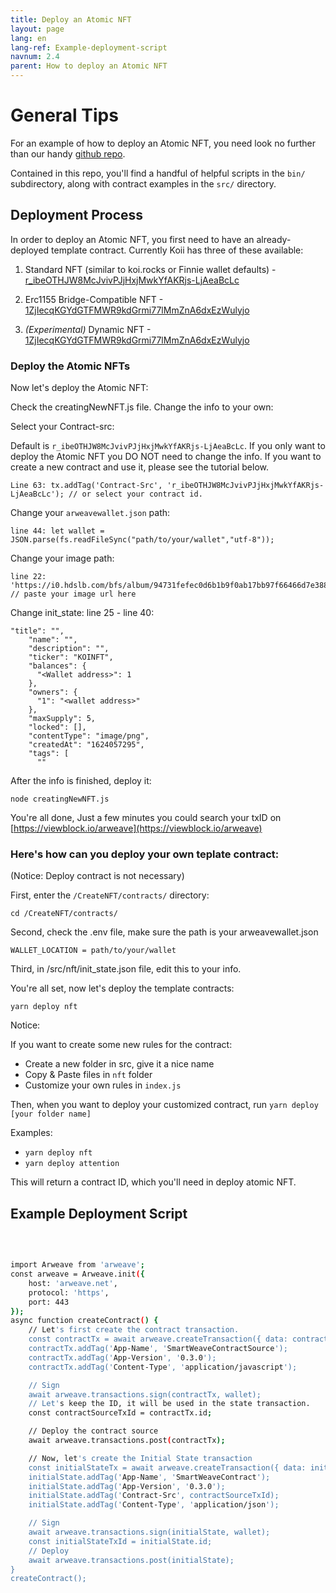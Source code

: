 ```yaml
---
title: Deploy an Atomic NFT
layout: page
lang: en
lang-ref: Example-deployment-script
navnum: 2.4
parent: How to deploy an Atomic NFT
---
```


# General Tips

For an example of how to deploy an Atomic NFT, you need look no further than our handy [github repo](https://github.com/atomic-nfts/standard).

Contained in this repo, you'll find a handful of helpful scripts in the `bin/` subdirectory, along with contract examples in the `src/` directory.

## Deployment Process

In order to deploy an Atomic NFT, you first need to have an already-deployed template contract. Currently Koii has three of these available:

1. Standard NFT (similar to koi.rocks or Finnie wallet defaults) - [r_ibeOTHJW8McJvivPJjHxjMwkYfAKRjs-LjAeaBcLc](https://viewblock.io/arweave/tx/r_ibeOTHJW8McJvivPJjHxjMwkYfAKRjs-LjAeaBcLc)

2. Erc1155 Bridge-Compatible NFT - [1ZjIecqKGYdGTFMWR9kdGrmi77lMmZnA6dxEzWulyjo](https://viewblock.io/arweave/tx/1ZjIecqKGYdGTFMWR9kdGrmi77lMmZnA6dxEzWulyjo)

3. _(Experimental)_ Dynamic NFT - [1ZjIecqKGYdGTFMWR9kdGrmi77lMmZnA6dxEzWulyjo](https://viewblock.io/arweave/tx/1ZjIecqKGYdGTFMWR9kdGrmi77lMmZnA6dxEzWulyjo)

### Deploy the Atomic NFTs

Now let's deploy the Atomic NFT:

Check the creatingNewNFT.js file. Change the info to your own:

Select your Contract-src:

Default is `r_ibeOTHJW8McJvivPJjHxjMwkYfAKRjs-LjAeaBcLc`. If you only want to deploy the Atomic NFT you DO NOT need to change the info. If you want to create a new contract and use it, please see the tutorial below.

```
Line 63: tx.addTag('Contract-Src', 'r_ibeOTHJW8McJvivPJjHxjMwkYfAKRjs-LjAeaBcLc'); // or select your contract id.

```

Change your `arweavewallet.json` path:

```
line 44: let wallet = JSON.parse(fs.readFileSync("path/to/your/wallet","utf-8"));
```

Change your image path:

```
line 22: 'https://i0.hdslb.com/bfs/album/94731fefec0d6b1b9f0ab17bb97f66466d7e3886.png' // paste your image url here
```

Change init_state: line 25 - line 40:

```
"title": "",
    "name": "",
    "description": "",
    "ticker": "KOINFT",
    "balances": {
      "<Wallet address>": 1
    },
    "owners": {
      "1": "<wallet address>"
    },
    "maxSupply": 5,
    "locked": [],
    "contentType": "image/png",
    "createdAt": "1624057295",
    "tags": [
      ""
```

After the info is finished, deploy it:

```
node creatingNewNFT.js
```

You're all done, Just a few minutes you could search your txID on [https://viewblock.io/arweave](https://viewblock.io/arweave)

### Here's how can you deploy your own teplate contract:

(Notice: Deploy contract is not necessary)

First, enter the `/CreateNFT/contracts/` directory:

```
cd /CreateNFT/contracts/
```

Second, check the .env file, make sure the path is your arweavewallet.json

```
WALLET_LOCATION = path/to/your/wallet
```

Third, in /src/nft/init_state.json file, edit this to your info.

You're all set, now let's deploy the template contracts:

```
yarn deploy nft
```

Notice:

If you want to create some new rules for the contract:

- Create a new folder in src, give it a nice name
- Copy & Paste files in `nft` folder
- Customize your own rules in `index.js`

Then, when you want to deploy your customized contract, run `yarn deploy [your folder name]`

Examples:

- `yarn deploy nft`
- `yarn deploy attention`

This will return a contract ID, which you'll need in deploy atomic NFT.

## Example Deployment Script

<br>

```bash

import Arweave from 'arweave';
const arweave = Arweave.init({
    host: 'arweave.net',
    protocol: 'https',
    port: 443
});
async function createContract() {
    // Let's first create the contract transaction.
    const contractTx = await arweave.createTransaction({ data: contractSource }, wallet);
    contractTx.addTag('App-Name', 'SmartWeaveContractSource');
    contractTx.addTag('App-Version', '0.3.0');
    contractTx.addTag('Content-Type', 'application/javascript');

    // Sign
    await arweave.transactions.sign(contractTx, wallet);
    // Let's keep the ID, it will be used in the state transaction.
    const contractSourceTxId = contractTx.id;

    // Deploy the contract source
    await arweave.transactions.post(contractTx);

    // Now, let's create the Initial State transaction
    const initialStateTx = await arweave.createTransaction({ data: initialState }, wallet);
    initialState.addTag('App-Name', 'SmartWeaveContract');
    initialState.addTag('App-Version', '0.3.0');
    initialState.addTag('Contract-Src', contractSourceTxId);
    initialState.addTag('Content-Type', 'application/json');

    // Sign
    await arweave.transactions.sign(initialState, wallet);
    const initialStateTxId = initialState.id;
    // Deploy
    await arweave.transactions.post(initialState);
}
createContract();

```
